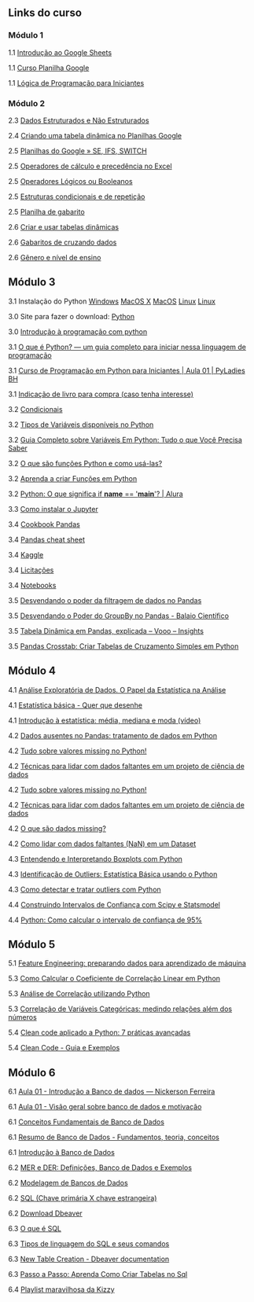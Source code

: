 ## Links do curso

### Módulo 1

1.1 [Introdução ao Google Sheets](https://www.youtube.com/playlist?list=PLxjKFMYkZ9OcLat1b2CqGlSdkU8n3x0Uk)

1.1 [Curso Planilha Google](https://www.youtube.com/playlist?list=PL_Q1UZN6PAWqVfN3IuiSMX0F0xwVG7Q2W)

1.1 [Lógica de Programação para Iniciantes](https://www.youtube.com/playlist?list=PLAIgeRdMaoGVrASBxWcbAurQMzXJMArkg)

### Módulo 2

2.3 [Dados Estruturados e Não Estruturados](https://www.youtube.com/watch?v=Mkc4qvjDiFA)

2.4 [Criando uma tabela dinâmica no Planilhas Google](https://kondado.com.br/blog/blog/2023/04/17/criando-uma-tabela-dinamica-no-google-sheets/)

2.5 [Planilhas do Google » SE, IFS, SWITCH](<https://wp.ufpel.edu.br/planilhasgoogle/modulo-intermediario/aula-1-funcoes-logicas/se-ifs-switch/#:~:text=A%20fun%C3%A7%C3%A3o%20SE()%20%C3%A9,a%20fun%C3%A7%C3%A3o%20na%20ordem%20correta>)

2.5 [Operadores de cálculo e precedência no Excel](https://support.microsoft.com/pt-br/office/operadores-de-c%C3%A1lculo-e-preced%C3%AAncia-no-excel-48be406d-4975-4d31-b2b8-7af9e0e2878a)

2.5 [Operadores Lógicos ou Booleanos](https://wp.ufpel.edu.br/planilhasgoogle/modulo-intermediario/aula-1-funcoes-logicas/ou-e-nao/)

2.5 [Estruturas condicionais e de repetição](https://www.treinaweb.com.br/blog/estruturas-condicionais-e-de-repeticao)

2.5 [Planilha de gabarito](https://docs.google.com/spreadsheets/d/1ZawotZ7DUxxASkYEXhFRRhXNDZ0RUId0/edit?gid=772299518#gid=772299518)

2.6 [Criar e usar tabelas dinâmicas](https://support.google.com/docs/answer/1272900?hl=pt-BR&co=GENIE.Platform%3DDesktop)

2.6 [Gabaritos de cruzando dados](https://docs.google.com/spreadsheets/d/1DMyr9F-oCOqhltlvDeoa6yGi4uz3DfDS/edit?gid=2019465775#gid=2019465775)

2.6 [Gênero e nível de ensino](https://docs.google.com/spreadsheets/d/1DMyr9F-oCOqhltlvDeoa6yGi4uz3DfDS/edit?gid=237762157#gid=237762157)

## Módulo 3

3.1 Instalação do Python
[Windows](https://docs.google.com/presentation/d/1LZfKkNZDI739BLCrjWtix53LOTrVUnoRbu0e-_bTJu0/edit#slide=id.g18b39569217_0_0)
[MacOS X](https://python.org.br/instalacao-mac/)
[MacOS](https://www.youtube.com/watch?v=_5X7aY5Zxno)
[Linux](https://python.org.br/instalacao-linux/)
[Linux](https://www.youtube.com/watch?v=72PJBhXFC8I)

3.0 Site para fazer o download:
[Python](https://www.python.org/)

3.0 [Introdução à programação com python](https://files.cdn.thinkific.com/file_uploads/584413/attachments/b13/169/967/Introdu%C3%A7%C3%A3o_%C3%A0_programa%C3%A7%C3%A3o_com_python.pdf)

3.1 [O que é Python? — um guia completo para iniciar nessa linguagem de programação](https://www.alura.com.br/artigos/python)

3.1 [Curso de Programação em Python para Iniciantes | Aula 01 | PyLadies BH](https://www.youtube.com/watch?v=O2xKiMl-d7Y&list=PL70CUfm2J_8SXFHovpVUbq8lB2JSuUXgk)

3.1 [Indicação de livro para compra (caso tenha interesse)](https://python.nilo.pro.br/)

3.2 [Condicionais](https://wp.ufpel.edu.br/diehl/files/2017/09/lec3_algo.pdf)

3.2 [Tipos de Variáveis disponíveis no Python](https://pythonacademy.com.br/blog/tipos-de-variaveis-no-python)

3.2 [Guia Completo sobre Variáveis Em Python: Tudo o que Você Precisa Saber](https://awari.com.br/guia-completo-sobre-variaveis-em-python-tudo-o-que-voce-precisa-saber/)

3.2 [O que são funções Python e como usá-las?](https://ebaconline.com.br/blog/funcoes-python)

3.2 [Aprenda a criar Funções em Python](https://pythonacademy.com.br/blog/funcoes-em-python)

3.2 [Python: O que significa if **name** == '**main**'? | Alura](https://www.alura.com.br/artigos/o-que-significa-if-name-main-no-python)

3.3 [Como instalar o Jupyter](https://medium.com/horadecodar/como-instalar-o-jupyter-notebook-windows-e-linux-20701fc583c)

3.4 [Cookbook Pandas](https://pandas.pydata.org/docs/user_guide/cookbook.html)

3.4 [Pandas cheat sheet](https://drive.google.com/file/d/1lEoxFLVawdBw4cmLZ74yYLD20j35hJaY/view)

3.4 [Kaggle](https://www.kaggle.com/)

3.4 [Licitações](https://portaldatransparencia.gov.br/pagina-interna/603389-dicionario-de-dados-licitacoes)

3.4 [Notebooks](https://portaldatransparencia.gov.br/pagina-interna/603389-dicionario-de-dados-licitacoes)

3.5 [Desvendando o poder da filtragem de dados no Pandas](https://www.youtube.com/watch?v=d5DPDxpjMN0)

3.5 [Desvendando o Poder do GroupBy no Pandas - Balaio Científico](https://balaiocientifico.com/python/groupby-no-pandas/)

3.5 [Tabela Dinâmica em Pandas, explicada – Vooo – Insights](https://www.vooo.pro/insights/pivot-table-em-pandas-explicado/)

3.5 [Pandas Crosstab: Criar Tabelas de Cruzamento Simples em Python](https://docs.kanaries.net/pt/topics/Pandas/pandas-crosstab)

## Módulo 4

4.1 [Análise Exploratória de Dados. O Papel da Estatística na Análise](https://medium.com/@habbema/an%C3%A1lise-explorat%C3%B3ria-de-dados-e551b5f5e5d1)

4.1 [Estatística básica - Quer que desenhe](https://www.youtube.com/watch?v=tuzbYoeum7E)

4.1 [Introdução à estatística: média, mediana e moda (vídeo)](https://pt.khanacademy.org/math/ap-statistics/summarizing-quantitative-data-ap/measuring-center-quantitative/v/statistics-intro-mean-median-and-mode#:~:text=A%20m%C3%A9dia%20de%20um%20conjunto,em%20um%20conjunto%20de%20dados)

4.2 [Dados ausentes no Pandas: tratamento de dados em Python](https://hub.asimov.academy/tutorial/dados-ausentes-no-pandas-tratamento-de-dados-em-python/)

4.2 [Tudo sobre valores missing no Python!](https://www.youtube.com/watch?v=q2XWJD0CNUk)

4.2 [Técnicas para lidar com dados faltantes em um projeto de ciência de dados](https://medium.com/data-hackers/feature-engineering-t%C3%A9cnicas-para-lidar-com-dados-faltantes-em-um-projeto-de-ci%C3%AAncia-de-dados-debdd57eb662)

4.2 [Tudo sobre valores missing no Python!](https://www.youtube.com/watch?v=q2XWJD0CNUk)

4.2 [Técnicas para lidar com dados faltantes em um projeto de ciência de dados](https://medium.com/data-hackers/feature-engineering-t%C3%A9cnicas-para-lidar-com-dados-faltantes-em-um-projeto-de-ci%C3%AAncia-de-dados-debdd57eb662)

4.2 [O que são dados missing?](https://didatica.tech/o-que-sao-dados-missing/)

4.2 [Como lidar com dados faltantes (NaN) em um Dataset](https://www.youtube.com/watch?v=k1zi4EwIXoc)

4.3 [Entendendo e Interpretando Boxplots com Python](https://hub.asimov.academy/tutorial/entendendo-e-interpretando-boxplots-com-python/)

4.3 [Identificação de Outliers: Estatística Básica usando o Python](https://medium.com/@thiago.dejesus0705/identifica%C3%A7%C3%A3o-de-outliers-estat%C3%ADstica-b%C3%A1sica-usando-o-python-2e25d2b54cd1)

4.3 [Como detectar e tratar outliers com Python](https://medium.com/@lucapqg/como-detectar-e-tratar-outliers-com-python-ca2cf088c160)

4.4 [Construindo Intervalos de Confiança com Scipy e Statsmodel](https://medium.com/@ingoreichertjr/construindo-intervalos-de-confian%C3%A7a-com-scipy-e-statsmodel-1e247a0d9736)

4.4 [Python: Como calcular o intervalo de confiança de 95%](https://awari.com.br/python-como-calcular-o-intervalo-de-confianca-de-95percent/)

## Módulo 5

5.1 [Feature Engineering: preparando dados para aprendizado de máquina](https://blog.ateliware.com/feature-engineering/)

5.3 [Como Calcular o Coeficiente de Correlação Linear em Python](https://hub.asimov.academy/tutorial/como-calcular-o-coeficiente-de-correlacao-linear-em-python/)

5.3 [Análise de Correlação utilizando Python](https://medium.com/@joaopedro.thereziano/an%C3%A1lise-de-correla%C3%A7%C3%A3o-utilizando-python-30bcf29423c3)

5.3 [Correlação de Variáveis Categóricas: medindo relações além dos números](https://www.linkedin.com/pulse/correla%C3%A7%C3%A3o-de-vari%C3%A1veis-categ%C3%B3ricas-medindo-rela%C3%A7%C3%B5es-al%C3%A9m-castro/)

5.4 [Clean code aplicado a Python: 7 práticas avançadas](https://medium.com/grupoolxtech/clean-code-aplicado-a-python-7-pr%C3%A1ticas-avan%C3%A7adas-e658b9d0152)

5.4 [Clean Code - Guia e Exemplos](https://balta.io/artigos/clean-code)

## Módulo 6

6.1 [Aula 01 - Introdução a Banco de dados — Nickerson Ferreira](https://docente.ifrn.edu.br/nickersonferreira/disciplinas/programacao-com-acesso-a-banco-de-dados-3o-ano/aula-01-introducao-a-banco-de-dados/view)

6.1 [Aula 01 - Visão geral sobre banco de dados e motivação](https://www.youtube.com/watch?v=pmAxIs5U1KI)

6.1 [Conceitos Fundamentais de Banco de Dados](https://www.devmedia.com.br/conceitos-fundamentais-de-banco-de-dados/1649)

6.1 [Resumo de Banco de Dados - Fundamentos, teoria, conceitos](https://www.studocu.com/pt-br/document/universidade-paulista/banco-de-dados/resumo-de-banco-de-dados-fundamentos-teoria-conceitos/28893512)

6.1 [Introdução à Banco de Dados](https://docs.ufpr.br/~ademirlp/BancoDados.pdf)

6.2 [MER e DER: Definições, Banco de Dados e Exemplos](https://www.alura.com.br/artigos/mer-e-der-funcoes)

6.2 [Modelagem de Bancos de Dados](https://www.devmedia.com.br/mer-e-der-modelagem-de-bancos-de-dados/14332)

6.2 [SQL (Chave primária X chave estrangeira)](https://medium.com/@dev.daniel.amorim/sql-chave-prim%C3%A1ria-x-chave-estrangeira-e925a8799f8f)

6.2 [Download Dbeaver ](https://dbeaver.io/download/)

6.3 [O que é SQL](https://www.alura.com.br/artigos/o-que-e-sql)

6.3 [Tipos de linguagem do SQL e seus comandos](https://www.dio.me/articles/tipos-de-linguagem-sql)

6.3 [New Table Creation - Dbeaver documentation](https://dbeaver.com/docs/dbeaver/New-Table-Creation/)

6.3 [Passo a Passo: Aprenda Como Criar Tabelas no Sql](https://awari.com.br/passo-a-passo-aprenda-como-criar-tabelas-no-sql-e-organize-seus-dados-de-forma-eficiente/)

6.4 [Playlist maravilhosa da Kizzy](https://www.youtube.com/watch?v=vyTA2uG0uX8&list=PL5TJqBvpXQv5RqE96suy_0clnWE3ZnnZC)
